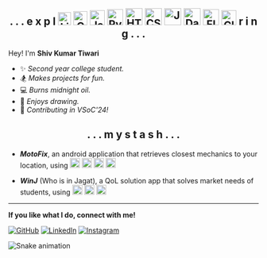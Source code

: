 <h2 align="center" >. . . e x p l <img height="26" title="Linux" src="https://cdn.jsdelivr.net/gh/devicons/devicon@latest/icons/linux/linux-original.svg" /> <img height="28" title="C" src="https://cdn.jsdelivr.net/gh/devicons/devicon@latest/icons/c/c-original.svg" /> <img height="30" title="Java" src="https://cdn.jsdelivr.net/gh/devicons/devicon@latest/icons/java/java-original.svg" /> <img height="32" title="Python" src="https://cdn.jsdelivr.net/gh/devicons/devicon@latest/icons/python/python-original.svg" /> <img height="34" title="HTML" src="https://cdn.jsdelivr.net/gh/devicons/devicon@latest/icons/html5/html5-original.svg" /> <img height="34" title="CSS" src="https://cdn.jsdelivr.net/gh/devicons/devicon@latest/icons/css3/css3-original.svg" /> <img height="34" title="JavaScript" src="https://cdn.jsdelivr.net/gh/devicons/devicon@latest/icons/javascript/javascript-plain.svg" /> <img height="34" title="Dart" src="https://cdn.jsdelivr.net/gh/devicons/devicon@latest/icons/dart/dart-original.svg" /> <img height="32" title="Flutter" src="https://cdn.jsdelivr.net/gh/devicons/devicon@latest/icons/flutter/flutter-original.svg"> <img height="30" title="Cloud Firestore" src="https://cdn.jsdelivr.net/gh/devicons/devicon@latest/icons/firebase/firebase-original.svg" /> r i n g . . .</h2>

Hey! I'm <b>Shiv Kumar Tiwari</b><br>
 - ✨ <em>Second year college student.</em><br>
 - 🏂 <em>Makes projects for fun.</em><br>
 - 💻 <em>Burns midnight oil.</em><br>
 - 🎨 <em>Enjoys drawing.</em><br>
 - 🚨 <em>Contributing in VSoC'24!</em>


</p>

<h2 align = "center">. . . m y s t a s h . . . </h2> 

  - <em><b>MotoFix</b></em>, an android application that retrieves closest mechanics to your location, using <img height="20" title="Google Cloud" src="https://cdn.jsdelivr.net/gh/devicons/devicon@latest/icons/googlecloud/googlecloud-original.svg" /> <img height="20" title="Flutter" src="https://cdn.jsdelivr.net/gh/devicons/devicon@latest/icons/flutter/flutter-original.svg"> <img height="20" title="Cloud Firestore" src="https://cdn.jsdelivr.net/gh/devicons/devicon@latest/icons/firebase/firebase-original.svg" /> <img height="20" title="Dart" src="https://cdn.jsdelivr.net/gh/devicons/devicon@latest/icons/dart/dart-original.svg" /> 
          
  - <em><b>WinJ</b></em> (Who is in Jagat), a QoL solution app that solves market needs of students, using <img height="20" title="Flutter" src="https://cdn.jsdelivr.net/gh/devicons/devicon@latest/icons/flutter/flutter-original.svg"> <img height="20" title="Cloud Firestore" src="https://cdn.jsdelivr.net/gh/devicons/devicon@latest/icons/firebase/firebase-original.svg" /> <img height="20" title="Dart" src="https://cdn.jsdelivr.net/gh/devicons/devicon@latest/icons/dart/dart-original.svg" />
  <hr>
<p><b>If you like what I do, connect with me! </b></p>

[![GitHub](https://img.shields.io/badge/github-%23121011.svg?style=for-the-badge&logo=github&logoColor=white)](https://github.com/Sh1vT/) [![LinkedIn](https://img.shields.io/badge/linkedin-%230077B5.svg?style=for-the-badge&logo=linkedin&logoColor=white)](https://www.linkedin.com/in/shiv-tiwari-20b2b1244?utm_source=share&utm_campaign=share_via&utm_content=profile&utm_medium=android_app) [![Instagram](https://img.shields.io/badge/Instagram-%23E4405F.svg?style=for-the-badge&logo=Instagram&logoColor=white)](https://www.instagram.com/pp_kekw/)

![Snake animation](https://github.com/eagrundy/eagrundy/blob/output/github-contribution-grid-snake.svg)


          
 


